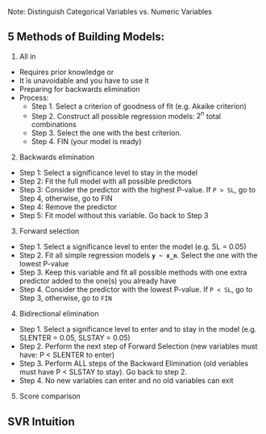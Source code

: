 Note: Distinguish Categorical Variables vs. Numeric Variables

## 5 Methods of Building Models:
1. All in
  - Requires prior knowledge or 
  - It is unavoidable and you have to use it
  - Preparing for backwards elimination
  - Process:
    - Step 1. Select a criterion of goodness of fit (e.g. Akaike criterion)
    - Step 2. Construct all possible regression models: $2^n$ total combinations
    - Step 3. Select the one with the best criterion.
    - Step 4. FIN (your model is ready)
2. Backwards elimination
  - Step 1: Select a significance level to stay in the model
  - Step 2: Fit the full model with all possible predictors
  - Step 3: Consider the predictor with the highest P-value. If `P > SL`, go to Step 4, otherwise, go to FIN
  - Step 4: Remove the predictor
  - Step 5: Fit model without this variable. Go back to Step 3
3. Forward selection
  - Step 1. Select a significance level to enter the model (e.g. SL = 0.05)
  - Step 2. Fit all simple regression models **`y ~ x_n`**. Select the one with the lowest P-value
  - Step 3. Keep this variable and fit all possible methods with one extra predictor added to the one(s) you already have
  - Step 4. Consider the predictor with the lowest P-value. If `P < SL`, go to Step 3, otherwise, go to `FIN`
4. Bidirectional elimination
  - Step 1. Select a significance level to enter and to stay in the model (e.g. SLENTER = 0.05, SLSTAY = 0.05)
  - Step 2. Perform the next step of Forward Selection (new variables must have: P < SLENTER to enter)
  - Step 3. Perform ALL steps of the Backward Elimination (old veriables must have P < SLSTAY to stay). Go back to step 2.
  - Step 4. No new variables can enter and no old variables can exit
5. Score comparison

## SVR Intuition
